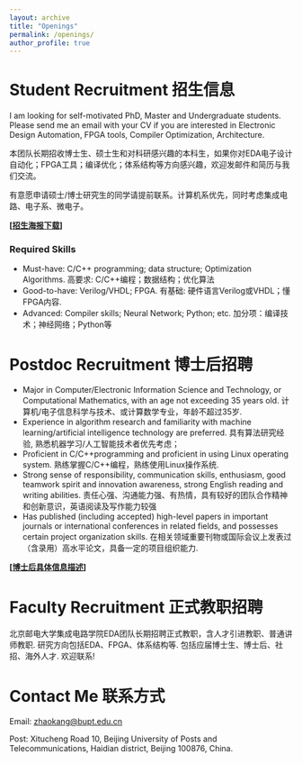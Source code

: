 ```yaml
---
layout: archive
title: "Openings"
permalink: /openings/
author_profile: true
---
```


# Student Recruitment 招生信息 
I am looking for self-motivated PhD, Master and Undergraduate students. Please send me an email with your CV if you are interested in Electronic Design Automation, FPGA tools, Compiler Optimization, Architecture.

本团队长期招收博士生、硕士生和对科研感兴趣的本科生，如果你对EDA电子设计自动化；FPGA工具；编译优化；体系结构等方向感兴趣，欢迎发邮件和简历与我们交流。

有意愿申请硕士/博士研究生的同学请提前联系。计算机系优先，同时考虑集成电路、电子系、微电子。

**[[招生海报下载](https://zhaokang-lab.github.io/Recruit_BUPT_ZhaoKang_EDA_2025.pdf)]**

### Required Skills

- Must-have: C/C++ programming; data structure; Optimization Algorithms. 高要求: C/C++编程；数据结构；优化算法
- Good-to-have: Verilog/VHDL; FPGA. 有基础: 硬件语言Verilog或VHDL；懂FPGA内容.
- Advanced: Compiler skills; Neural Network; Python; etc. 加分项：编译技术；神经网络；Python等

# Postdoc Recruitment 博士后招聘

- Major in Computer/Electronic Information Science and Technology, or Computational Mathematics, with an age not exceeding 35 years old. 计算机/电子信息科学与技术、或计算数学专业，年龄不超过35岁.
- Experience in algorithm research and familiarity with machine learning/artificial intelligence technology are preferred. 具有算法研究经验, 熟悉机器学习/人工智能技术者优先考虑；
- Proficient in C/C++programming and proficient in using Linux operating system. 熟练掌握C/C++编程，熟练使用Linux操作系统. 
- Strong sense of responsibility, communication skills, enthusiasm, good teamwork spirit and innovation awareness, strong English reading and writing abilities. 责任心强、沟通能力强、有热情，具有较好的团队合作精神和创新意识，英语阅读及写作能力较强
- Has published (including accepted) high-level papers in important journals or international conferences in related fields, and possesses certain project organization skills. 在相关领域重要刊物或国际会议上发表过（含录用）高水平论文，具备一定的项目组织能力.

**[[博士后具体信息描述](https://zhaokang-lab.github.io/news/postdoc.pdf)]**


# Faculty Recruitment 正式教职招聘
北京邮电大学集成电路学院EDA团队长期招聘正式教职，含人才引进教职、普通讲师教职. 研究方向包括EDA、FPGA、体系结构等. 包括应届博士生、博士后、社招、海外人才. 欢迎联系!


# Contact Me 联系方式

 Email: zhaokang@bupt.edu.cn
 
 Post: Xitucheng Road 10, Beijing University of Posts and Telecommunications, Haidian district, Beijing 100876, China.
